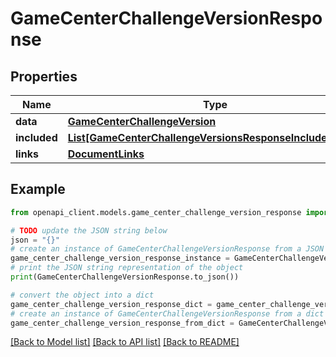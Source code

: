 # GameCenterChallengeVersionResponse


## Properties

Name | Type | Description | Notes
------------ | ------------- | ------------- | -------------
**data** | [**GameCenterChallengeVersion**](GameCenterChallengeVersion.md) |  | 
**included** | [**List[GameCenterChallengeVersionsResponseIncludedInner]**](GameCenterChallengeVersionsResponseIncludedInner.md) |  | [optional] 
**links** | [**DocumentLinks**](DocumentLinks.md) |  | 

## Example

```python
from openapi_client.models.game_center_challenge_version_response import GameCenterChallengeVersionResponse

# TODO update the JSON string below
json = "{}"
# create an instance of GameCenterChallengeVersionResponse from a JSON string
game_center_challenge_version_response_instance = GameCenterChallengeVersionResponse.from_json(json)
# print the JSON string representation of the object
print(GameCenterChallengeVersionResponse.to_json())

# convert the object into a dict
game_center_challenge_version_response_dict = game_center_challenge_version_response_instance.to_dict()
# create an instance of GameCenterChallengeVersionResponse from a dict
game_center_challenge_version_response_from_dict = GameCenterChallengeVersionResponse.from_dict(game_center_challenge_version_response_dict)
```
[[Back to Model list]](../README.md#documentation-for-models) [[Back to API list]](../README.md#documentation-for-api-endpoints) [[Back to README]](../README.md)


